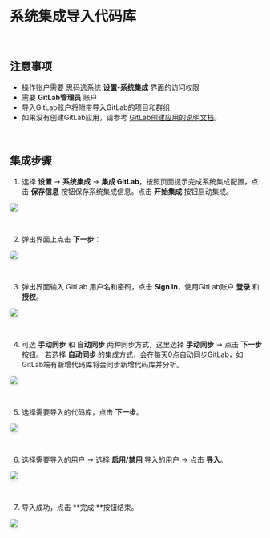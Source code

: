 # 系统集成导入代码库

<br>

## 注意事项
- 操作账户需要 思码逸系统 **设置-系统集成** 界面的访问权限
- 需要 **GitLab管理员** 账户
- 导入GitLab账户将附带导入GitLab的项目和群组
- 如果没有创建GitLab应用，请参考 [GitLab创建应用的说明文档](https://docs.gitlab.com/ee/integration/oauth_provider.html)。

<br>

## 集成步骤

1. 选择 **设置** -> **系统集成** -> **集成 GitLab**，按照页面提示完成系统集成配置，点击 **保存信息** 按钮保存系统集成信息。点击 **开始集成** 按钮启动集成。

<img style="border-radius: 0.3125em;
    box-shadow: 0 2px 4px 0 rgba(34,36,38,.12),0 2px 10px 0 rgba(34,36,38,.08);" src="https://release-note.oss-cn-hongkong.aliyuncs.com/img/GitLab_Imt_1.png" />

<br>

2. 弹出界面上点击 **下一步**：

<img style="border-radius: 0.3125em;
    box-shadow: 0 2px 4px 0 rgba(34,36,38,.12),0 2px 10px 0 rgba(34,36,38,.08);" src="https://release-note.oss-cn-hongkong.aliyuncs.com/img/GitLab_Imt_2.png" />

<br>

3. 弹出界面输入 GitLab 用户名和密码，点击 **Sign In**，使用GitLab账户 **登录** 和 **授权**。

<img style="border-radius: 0.3125em;
    box-shadow: 0 2px 4px 0 rgba(34,36,38,.12),0 2px 10px 0 rgba(34,36,38,.08);" src="https://release-note.oss-cn-hongkong.aliyuncs.com/img/GitLab_Imt_3.png" />

<br>

4. 可选 **手动同步** 和 **自动同步** 两种同步方式，这里选择 **手动同步** -> 点击 **下一步** 按钮。
若选择 **自动同步** 的集成方式，会在每天0点自动同步GitLab，如GitLab端有新增代码库将会同步新增代码库并分析。

<img style="border-radius: 0.3125em;
    box-shadow: 0 2px 4px 0 rgba(34,36,38,.12),0 2px 10px 0 rgba(34,36,38,.08);" src="https://release-note.oss-cn-hongkong.aliyuncs.com/img/GitLab_Imt_4.png" />

<br>

5. 选择需要导入的代码库，点击 **下一步**。

<img style="border-radius: 0.3125em;
    box-shadow: 0 2px 4px 0 rgba(34,36,38,.12),0 2px 10px 0 rgba(34,36,38,.08);" src="https://release-note.oss-cn-hongkong.aliyuncs.com/img/GitLab_Imt_5.png" />

<br>

6. 选择需要导入的用户 -> 选择 **启用/禁用** 导入的用户 -> 点击 **导入**。

<img style="border-radius: 0.3125em;
    box-shadow: 0 2px 4px 0 rgba(34,36,38,.12),0 2px 10px 0 rgba(34,36,38,.08);" src="https://release-note.oss-cn-hongkong.aliyuncs.com/img/GitLab_Imt_6.png" />

<br>

7. 导入成功，点击 **完成 **按钮结束。

<img style="border-radius: 0.3125em;
    box-shadow: 0 2px 4px 0 rgba(34,36,38,.12),0 2px 10px 0 rgba(34,36,38,.08);" src="https://release-note.oss-cn-hongkong.aliyuncs.com/img/GitLab_Imt_7.png" />

<br>


